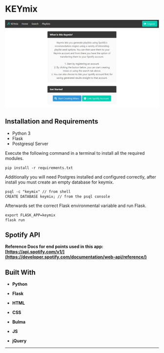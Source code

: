 # <b>KEYmix</b>

![Keymix Homepage](https://github.com/fact0/capstoneOne/blob/master/keymixhome.jpg?raw=true)

## Installation and Requirements

- Python 3
- Flask
- Postgresql Server

Execute the following command in a terminal to install all the required modules.

```
pip install -r requirements.txt
```

Additionally you will need Postgres installed and configured correctly, after install you must create an empty database for keymix.

```
psql -c "keymix" // from shell
CREATE DATABASE keymix; // from the psql console
```

Afterwards set the correct Flask environmental variable and run Flask.

```
export FLASK_APP=keymix
flask run
```

## <b>Spotify API</b>

<b>Reference Docs for end points used in this app:
[https://api.spotify.com/v1/](https://developer.spotify.com/documentation/web-api/reference/)

## <b>Built With</b>

- Python

- Flask

- HTML

- CSS

- Bulma

- JS

- jQuery

---
